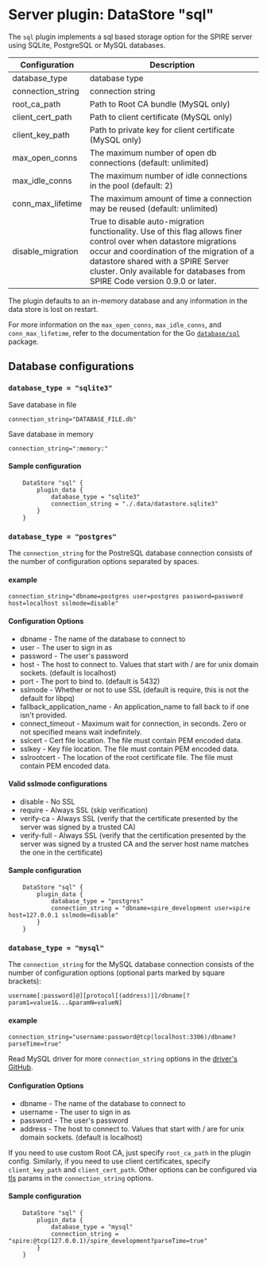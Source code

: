 # Server plugin: DataStore "sql"

The `sql` plugin implements a sql based storage option for the SPIRE server using SQLite, PostgreSQL or MySQL databases.

| Configuration     | Description                                                                |
| ------------------| -------------------------------------------------------------------------- |
| database_type     | database type                                                              |
| connection_string | connection string                                                          |
| root_ca_path      | Path to Root CA bundle (MySQL only)                                        |
| client_cert_path  | Path to client certificate (MySQL only)                                    |
| client_key_path   | Path to private key for client certificate (MySQL only)                    |
| max_open_conns    | The maximum number of open db connections (default: unlimited)             |
| max_idle_conns    | The maximum number of idle connections in the pool (default: 2)            |
| conn_max_lifetime | The maximum amount of time a connection may be reused (default: unlimited) |
| disable_migration | True to disable auto-migration functionality. Use of this flag allows finer control over when datastore migrations occur and coordination of the migration of a datastore shared with a SPIRE Server cluster. Only available for databases from SPIRE Code version 0.9.0 or later. |

The plugin defaults to an in-memory database and any information in the data store is lost on restart.

For more information on the `max_open_conns`, `max_idle_conns`, and `conn_max_lifetime`, refer to the
documentation for the Go [`database/sql`](https://golang.org/pkg/database/sql/#DB) package.

## Database configurations

### `database_type = "sqlite3"`
Save database in file
```
connection_string="DATABASE_FILE.db"
```

Save database in memory
```
connection_string=":memory:"
```

#### Sample configuration

```
    DataStore "sql" {
        plugin_data {
            database_type = "sqlite3"
            connection_string = "./.data/datastore.sqlite3"
        }
    }
```

### `database_type = "postgres"`

The `connection_string` for the PostreSQL database connection consists of the number of configuration options separated by spaces.

#### example
```
connection_string="dbname=postgres user=postgres password=password host=localhost sslmode=disable"
```

#### Configuration Options
* dbname - The name of the database to connect to
* user - The user to sign in as
* password - The user's password
* host - The host to connect to. Values that start with / are for unix
  domain sockets. (default is localhost)
* port - The port to bind to. (default is 5432)
* sslmode - Whether or not to use SSL (default is require, this is not
  the default for libpq)
* fallback_application_name - An application_name to fall back to if one isn't provided.
* connect_timeout - Maximum wait for connection, in seconds. Zero or
  not specified means wait indefinitely.
* sslcert - Cert file location. The file must contain PEM encoded data.
* sslkey - Key file location. The file must contain PEM encoded data.
* sslrootcert - The location of the root certificate file. The file
  must contain PEM encoded data.

#### Valid sslmode configurations
* disable - No SSL
* require - Always SSL (skip verification)
* verify-ca - Always SSL (verify that the certificate presented by the
  server was signed by a trusted CA)
* verify-full - Always SSL (verify that the certification presented by
  the server was signed by a trusted CA and the server host name
  matches the one in the certificate)

#### Sample configuration

```
    DataStore "sql" {
        plugin_data {
            database_type = "postgres"
            connection_string = "dbname=spire_development user=spire host=127.0.0.1 sslmode=disable"
        }
    }
```

### `database_type = "mysql"`

The `connection_string` for the MySQL database connection consists of the number of configuration options (optional parts marked by square brackets):

````
username[:password]@][protocol[(address)]]/dbname[?param1=value1&...&paramN=valueN]
````

#### example
```
connection_string="username:password@tcp(localhost:3306)/dbname?parseTime=true"
```

Read MySQL driver for more `connection_string` options in the [driver's GitHub](https://github.com/go-sql-driver/mysql#usage).

#### Configuration Options
* dbname - The name of the database to connect to
* username - The user to sign in as
* password - The user's password
* address - The host to connect to. Values that start with / are for unix
  domain sockets. (default is localhost)

If you need to use custom Root CA, just specify `root_ca_path` in the plugin config. Similarly, if you need to use client certificates, specify `client_key_path` and `client_cert_path`. Other options can be configured via [tls](https://github.com/go-sql-driver/mysql#tls) params in the `connection_string` options.

#### Sample configuration

```
    DataStore "sql" {
        plugin_data {
            database_type = "mysql"
            connection_string = "spire:@tcp(127.0.0.1)/spire_development?parseTime=true"
        }
    }
```
